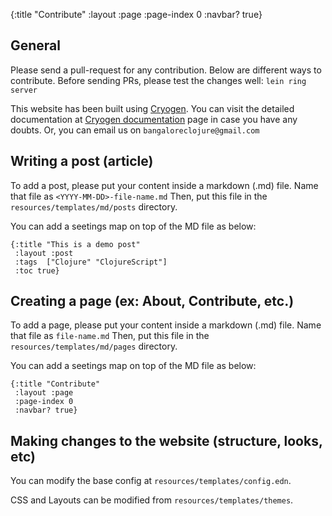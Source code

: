 {:title "Contribute"
 :layout :page
 :page-index 0
 :navbar? true}

## General

Please send a pull-request for any contribution. Below are different ways to contribute.
Before sending PRs, please test the changes well: `lein ring server`

This website has been built using [Cryogen](http://cryogenweb.org/index.html). You can visit the detailed documentation at [Cryogen documentation](http://cryogenweb.org/docs/home.html) page in case you have any doubts. Or, you can email us on `bangaloreclojure@gmail.com`



## Writing a post (article)

To add a post, please put your content inside a markdown (.md) file. Name that file as `<YYYY-MM-DD>-file-name.md`
Then, put this file in the `resources/templates/md/posts` directory.

You can add a seetings map on top of the MD file as below:
```
{:title "This is a demo post"
 :layout :post
 :tags  ["Clojure" "ClojureScript"]
 :toc true}
```


## Creating a page (ex: About, Contribute, etc.)

To add a page, please put your content inside a markdown (.md) file. Name that file as `file-name.md`
Then, put this file in the `resources/templates/md/pages` directory.

You can add a seetings map on top of the MD file as below:
```
{:title "Contribute"
 :layout :page
 :page-index 0
 :navbar? true}
```


## Making changes to the website (structure, looks, etc)

You can modify the base config at `resources/templates/config.edn`.

CSS and Layouts can be modified from `resources/templates/themes`.





